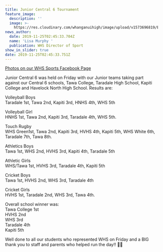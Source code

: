 ```yaml
---
title: Junior Central 6 Tournament
feature_image:
  description: ''
  image: >-
    https://res.cloudinary.com/whanganuihigh/image/upload/v1573696819/Events/IMG_1774.jpg
news_author:
  date: 2019-11-25T02:45:33.704Z
  name: 'Lisa Murphy '
  publication: WHS Director of Sport
show_in_slider: true
date: 2019-11-25T02:45:33.751Z
---
```

[Photos on our WHS Sports Facebook Page](https://www.facebook.com/Whanganui-High-School-Sports-168112976671150/)

Junior Central 6 was held on Friday with our Junior teams taking part against our Central 6 schools, Tawa College, Taradale High School, Kapiti College and Havelock North High School.
Results are:

Volleyball Boys\
Taradale 1st, Tawa 2nd, Kapiti 3rd, HNHS 4th, WHS 5th

Volleyball Girl\
HNHS 1st, Tawa 2nd, Kapiti 3rd, Taradale 4th, WHS 5th.

Touch Rugby\
WHS Green1st, Tawa 2nd, Kapiti 3rd, HVHS 4th, Kapiti 5th, WHS White 6th, Taradale 7th, Tawa 8th.

Athletics Boys\
Tawa 1st, WHS 2nd, HVHS 3rd, Kapiti 4th, Taradale 5th

Athletic Girls\
WHS/Tawa 1st, HVHS 3rd, Taradale 4th, Kapiti 5th

Cricket Boys\
Tawa 1st, HVHS 2nd, WHS 3rd, Taradale 4th

Cricket Girls\
HVHS 1st, Taradale 2nd, WHS 3rd, Tawa 4th.

Overall school winner was:\
Tawa College 1st\
HVHS 2nd\
WHS 3rd\
Taradale 4th\
Kapiti 5th

Well done to all our students who represented WHS on Friday and a BIG thank you to staff and parents who helped run the day!! 💚💛
